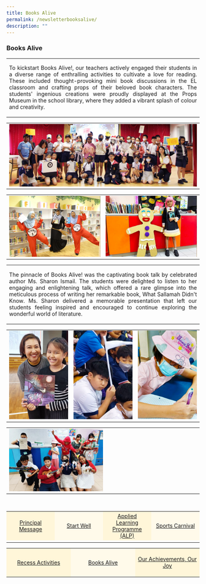 ```yaml
---
title: Books Alive
permalink: /newsletterbooksalive/
description: ""
---
```

### Books Alive
<table><tbody>
<tr>
<td style="text-align: center; width: 60%; border:0;"><p align="justify">To kickstart Books Alive!, our teachers actively engaged their students in a diverse range of enthralling activities to cultivate a love for reading. These included thought-provoking mini book discussions in the EL classroom and crafting props of their beloved book characters. The students' ingenious creations were proudly displayed at the Props Museum in the school library, where they added a vibrant splash of colour and creativity.</p></td>
</tr></tbody></table>

<table><tbody>
<tr>
<td style="width: 100%; border:0;"><img src="/images/Newsletter/newsletter06_01.jpg"></td>
</tr></tbody></table>

<table><tbody>
<tr>
<td style="width: 50%;"><img src="/images/Newsletter/newsletter06_02.jpg"></td>
<td style="width: 50%;"><img src="/images/Newsletter/newsletter06_03.jpg"></td>
</tr>
</tbody></table>

<table><tbody>
<tr>
<td style="text-align: center; width: 60%; border:0;"><p align="justify">The pinnacle of Books Alive! was the captivating book talk by celebrated author Ms. Sharon Ismail. The students were delighted to listen to her engaging and enlightening talk, which offered a rare glimpse into the meticulous process of writing her remarkable book, What Sallamah Didn't Know. Ms. Sharon delivered a memorable presentation that left our students feeling inspired and encouraged to continue exploring the wonderful world of literature.</p></td>
</tr></tbody></table>

<table><tbody>
<tr>
<td style="width: 33%;"><img src="/images/Newsletter/newsletter06_04.jpg"></td>
<td style="width: 33%;"><img src="/images/Newsletter/newsletter06_05.jpg"></td>
<td style="width: 33%;"><img src="/images/Newsletter/newsletter06_06.jpg"></td>
</tr>
</tbody></table>

<table><tbody>
<tr>
<td style="border:0;"><img style="width: 50%;" src="/images/Newsletter/newsletter06_07.jpg"></td>
</tr></tbody></table>




<br>
<table style="width: 100%;" border="0">
<tbody>
<tr style="height: 75px;"><td style="text-align: center; width: 25%; vertical-align: middle;background-color: #FFF6D9; border-color: white;"><a href="/newsletterprincipalmessage/">Principal Message</a></td>
<td style="text-align: center; width: 25%; vertical-align: middle;background-color: #FFFAEA; border-color: white;"><a href="/newsletterstartwell">Start Well </a></td>
<td style="text-align: center; width: 25%; vertical-align: middle;background-color: #FFF6D9; border-color: white;"><a href="/newsletteralp">Applied Learning Programme (ALP)</a></td>
<td style="text-align: center; width: 25%; vertical-align: middle; background-color: #FFFAEA; border-color: white;"><a href="/newslettersportcarnival">Sports Carnival</a></td>
	</tr><tr><td></td></tr></tbody>
</table>
	
<table style="width: 100%;" border="0">
<tbody>
<tr style="height: 75px;"><td style="text-align: center; width: 33%; vertical-align: middle;background-color: #FFF6D9; border-color: white;"><a href="/newsletterrecessactivities">Recess Activities</a></td>
<td style="text-align: center; width: 33%; vertical-align: middle; background-color: #FFFAEA; border-color: white;"><a href="/newsletterbooksalive">Books Alive</a></td>
<td style="text-align: center; width: 33%; vertical-align: middle;background-color: #FFF6D9; border-color: white;"><a href="/newsletterourachievements">Our Achievements, Our Joy</a></td>
</tr></tbody>
</table>